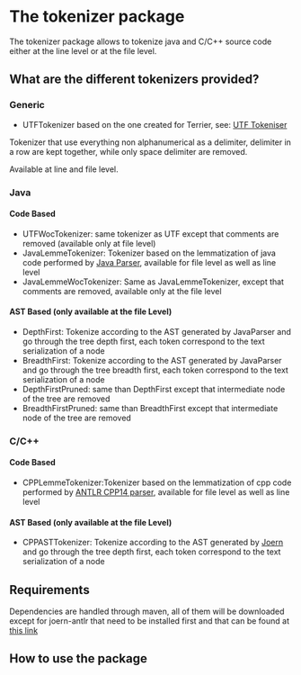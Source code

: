 # The tokenizer package

The tokenizer package allows to tokenize java and C/C++ source code either at the line level or at the file level.

## What are the different tokenizers provided?

### Generic

* UTFTokenizer based on the one created for Terrier, see: [UTF Tokeniser](https://github.com/terrier-org/terrier-core/blob/93db6e25c11e2e1f77d64ab442c2758265035feb/src/core/org/terrier/indexing/tokenisation/UTFTokeniser.java)

Tokenizer that use everything non alphanumerical as a delimiter, delimiter in a row are kept together, while only space delimiter are removed.

Available at line and file level.


### Java

#### Code Based

* UTFWocTokenizer: same tokenizer as UTF except that comments are removed (available only at file level)
* JavaLemmeTokenizer: Tokenizer based on the lemmatization of java code performed by [Java Parser](http://javaparser.org), available for file level as well as line level
* JavaLemmeWocTokenizer: Same as JavaLemmeTokenizer, except that comments are removed, available only at the file level

#### AST Based (only available at the file Level)
* DepthFirst: Tokenize according to the AST generated by JavaParser and go through the tree depth first, each token correspond to the text serialization of a node
* BreadthFirst: Tokenize according to the AST generated by JavaParser and go through the tree breadth first, each token correspond to the text serialization of a node
* DepthFirstPruned: same than DepthFirst except that intermediate node of the tree are removed
* BreadthFirstPruned: same than BreadthFirst except that intermediate node of the tree are removed

### C/C++

#### Code Based

* CPPLemmeTokenizer:Tokenizer based on the lemmatization of cpp code performed by [ANTLR CPP14 parser](https://github.com/antlr/grammars-v4/blob/master/cpp/CPP14.g4), available for file level as well as line level

#### AST Based (only available at the file Level)

* CPPASTTokenizer: Tokenize according to the AST generated by [Joern](https://github.com/octopus-platform/joern) and go through the tree depth first, each token correspond to the text serialization of a node


## Requirements
Dependencies are handled through maven, all of them will be downloaded except for joern-antlr that need to be installed first and that can be found at [this link](https://github.com/electricalwind/joernANTLR)


## How to use the package




